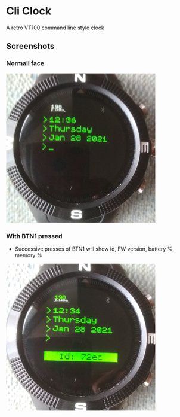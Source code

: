 # Cli Clock

A retro VT100 command line style clock

## Screenshots
### Normall face

![](cli_clock.jpg)

### With BTN1 pressed

* Successive presses of BTN1 will show id, FW version, battery %, memory %

![](cli_clock_with_id.jpg)
